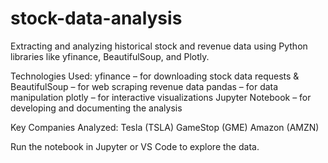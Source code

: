 # stock-data-analysis
Extracting and analyzing historical stock and revenue data using Python libraries like yfinance, BeautifulSoup, and Plotly.

Technologies Used:
yfinance – for downloading stock data
requests & BeautifulSoup – for web scraping revenue data
pandas – for data manipulation
plotly – for interactive visualizations
Jupyter Notebook – for developing and documenting the analysis

Key Companies Analyzed:
Tesla (TSLA)
GameStop (GME)
Amazon (AMZN)

Run the notebook in Jupyter or VS Code to explore the data.
